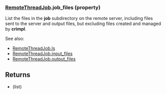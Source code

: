 ### [RemoteThreadJob](RemoteThreadJob.md).job_files (property)




List the files in the **job** subdirectory on the remote server, including
files sent to the server and output files, but excluding files created
and managed by **crimpl**.

See also:

* [RemoteThreadJob.ls](RemoteThreadJob.ls.md)
* [RemoteThreadJob.input_files](RemoteThreadJob.input_files.md)
* [RemoteThreadJob.output_files](RemoteThreadJob.output_files.md)

Returns
-------------
* (list)

